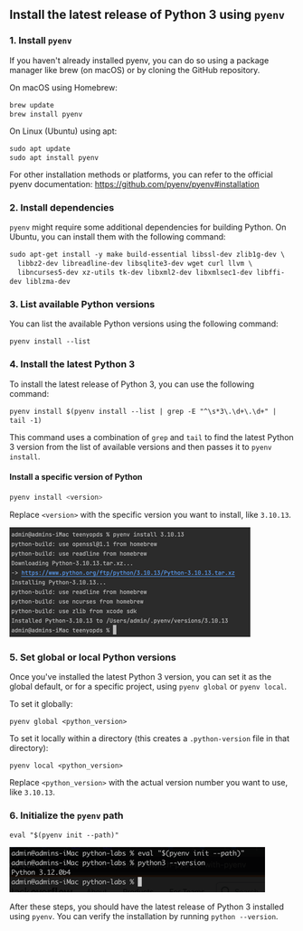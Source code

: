 ## Install the latest release of Python 3 using `pyenv`

### 1. Install `pyenv`

If you haven't already installed pyenv, you can do so using a package manager like brew (on macOS) or by cloning the GitHub repository.

On macOS using Homebrew:

```shell
brew update
brew install pyenv
```

On Linux (Ubuntu) using apt:

```shell
sudo apt update
sudo apt install pyenv
```

For other installation methods or platforms, you can refer to the official pyenv documentation: https://github.com/pyenv/pyenv#installation

### 2. Install dependencies

`pyenv` might require some additional dependencies for building Python.
On Ubuntu, you can install them with the following command:

```shell
sudo apt-get install -y make build-essential libssl-dev zlib1g-dev \
  libbz2-dev libreadline-dev libsqlite3-dev wget curl llvm \
  libncurses5-dev xz-utils tk-dev libxml2-dev libxmlsec1-dev libffi-dev liblzma-dev
```

### 3. List available Python versions

You can list the available Python versions using the following command:

```shell
pyenv install --list
```

### 4. Install the latest Python 3

To install the latest release of Python 3, you can use the following command:

```shell
pyenv install $(pyenv install --list | grep -E "^\s*3\.\d+\.\d+" | tail -1)
```

This command uses a combination of `grep` and `tail` to find the latest Python 3 version from the list of available versions and then passes it to `pyenv install`.

#### Install a specific version of Python

```bash
pyenv install <version>
```

Replace `<version>` with the specific version you want to install, like `3.10.13`.

![Install a specific Python version](img/install_specific_python_version.png)

### 5. Set global or local Python versions

Once you've installed the latest Python 3 version, you can set it as the global default, or for a specific project, using `pyenv global` or `pyenv local`.

To set it globally:

```shell
pyenv global <python_version>
```

To set it locally within a directory (this creates a `.python-version` file in that directory):

```shell
pyenv local <python_version>
```

Replace `<python_version>` with the actual version number you want to use, like `3.10.13`.

### 6. Initialize the `pyenv` path

```shell
eval "$(pyenv init --path)"
```

![init_pyenv_path.png](img/init_pyenv_path.png)

After these steps, you should have the latest release of Python 3 installed using `pyenv`.
You can verify the installation by running `python --version`.
